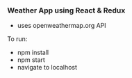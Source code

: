 ### Weather App using React & Redux

- uses openweathermap.org API

To run:
- npm install
- npm start
- navigate to localhost